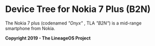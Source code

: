 # Device Tree for Nokia 7 Plus (B2N)

The Nokia 7 plus (codenamed _"Onyx"_ , TLA _"B2N"_) is a mid-range smartphone from Nokia.

**Copyright 2019 - The LineageOS Project**
